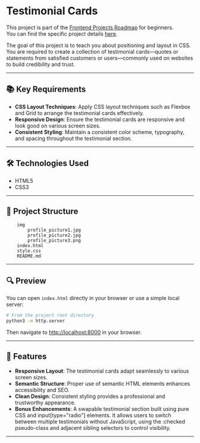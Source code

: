 # Testimonial Cards

This project is part of the [Frontend Projects Roadmap](https://roadmap.sh/frontend/projects) for beginners.  
You can find the specific project details [here](https://roadmap.sh/projects/testimonial-cards).

The goal of this project is to teach you about positioning and layout in CSS.  
You are required to create a collection of testimonial cards—quotes or statements from satisfied customers or users—commonly used on websites to build credibility and trust.

---

## 📚 Key Requirements

- **CSS Layout Techniques**: Apply CSS layout techniques such as Flexbox and Grid to arrange the testimonial cards effectively.
- **Responsive Design**: Ensure the testimonial cards are responsive and look good on various screen sizes.
- **Consistent Styling**: Maintain a consistent color scheme, typography, and spacing throughout the testimonial section.

---

## 🛠️ Technologies Used

- HTML5
- CSS3

---

## 📁 Project Structure
<!-- START PROJECT STRUCTURE -->
```testimonial_cards
	img
		profile_picture1.jpg
		profile_picture2.jpg
		profile_picture3.png
	index.html
	style.css
	README.md
```
<!-- END PROJECT STRUCTURE -->

---

## 🔍 Preview

You can open `index.html` directly in your browser or use a simple local server:

```bash
# From the project root directory
python3 -m http.server
```

Then navigate to [http://localhost:8000](http://localhost:8000) in your browser.

---

## 🚀 Features

- **Responsive Layout**: The testimonial cards adapt seamlessly to various screen sizes.
- **Semantic Structure**: Proper use of semantic HTML elements enhances accessibility and SEO.
- **Clean Design**: Consistent styling provides a professional and trustworthy appearance.
- **Bonus Enhancements**: A swapable testimonial section built using pure CSS and input[type="radio"] elements. It allows users to switch between multiple testimonials without JavaScript, using the :checked pseudo-class and adjacent sibling selectors to control visibility.

---